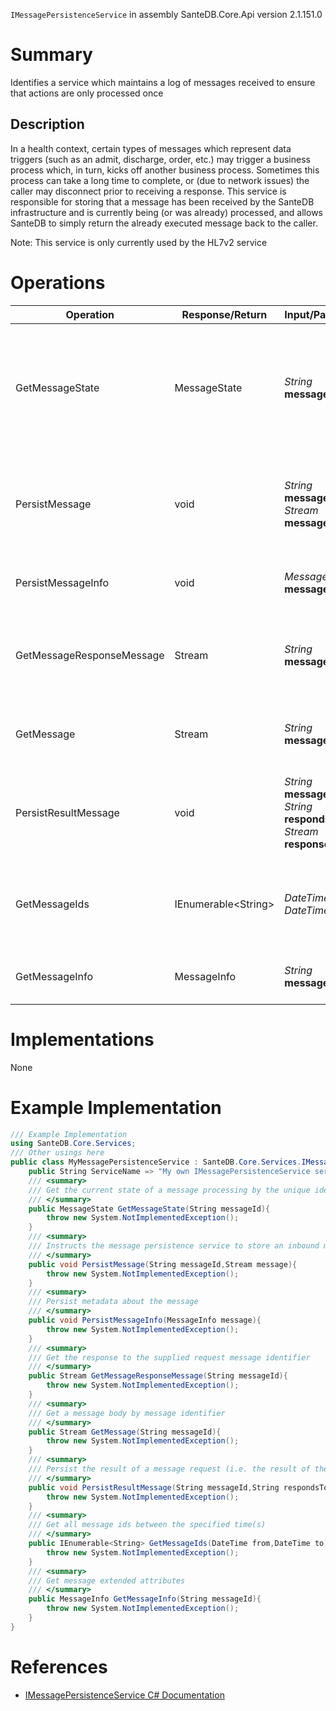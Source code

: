 `IMessagePersistenceService` in assembly SanteDB.Core.Api version 2.1.151.0

# Summary
Identifies a service which maintains a log of messages received to ensure that actions are only processed once

## Description
In a health context, certain types of messages which represent data triggers (such as an admit, discharge, order, etc.) may trigger 
            a business process which, in turn, kicks off another business process. Sometimes this process can take a long time to complete, or
            (due to network issues) the caller may disconnect prior to receiving a response. This service is responsible for storing that 
            a message has been received by the SanteDB infrastructure and is currently being (or was already) processed, and allows SanteDB
            to simply return the already executed message back to the caller.
            

Note: This service is only currently used by the HL7v2 service

# Operations

|Operation|Response/Return|Input/Parameter|Description|
|-|-|-|-|
|GetMessageState|MessageState|*String* **messageId**|Get the current state of a message processing by the unique identifier of the message|
|PersistMessage|void|*String* **messageId**<br/>*Stream* **message**|Instructs the message persistence service to store an inbound message|
|PersistMessageInfo|void|*MessageInfo* **message**|Persist metadata about the message|
|GetMessageResponseMessage|Stream|*String* **messageId**|Get the response to the supplied request message identifier|
|GetMessage|Stream|*String* **messageId**|Get a message body by message identifier|
|PersistResultMessage|void|*String* **messageId**<br/>*String* **respondsToId**<br/>*Stream* **response**|Persist the result of a message request (i.e. the result of the request)|
|GetMessageIds|IEnumerable&lt;String>|*DateTime* **from**<br/>*DateTime* **to**|Get all message ids between the specified time(s)|
|GetMessageInfo|MessageInfo|*String* **messageId**|Get message extended attributes|

# Implementations

None

# Example Implementation
```csharp
/// Example Implementation
using SanteDB.Core.Services;
/// Other usings here
public class MyMessagePersistenceService : SanteDB.Core.Services.IMessagePersistenceService { 
	public String ServiceName => "My own IMessagePersistenceService service";
	/// <summary>
	/// Get the current state of a message processing by the unique identifier of the message
	/// </summary>
	public MessageState GetMessageState(String messageId){
		throw new System.NotImplementedException();
	}
	/// <summary>
	/// Instructs the message persistence service to store an inbound message
	/// </summary>
	public void PersistMessage(String messageId,Stream message){
		throw new System.NotImplementedException();
	}
	/// <summary>
	/// Persist metadata about the message
	/// </summary>
	public void PersistMessageInfo(MessageInfo message){
		throw new System.NotImplementedException();
	}
	/// <summary>
	/// Get the response to the supplied request message identifier
	/// </summary>
	public Stream GetMessageResponseMessage(String messageId){
		throw new System.NotImplementedException();
	}
	/// <summary>
	/// Get a message body by message identifier
	/// </summary>
	public Stream GetMessage(String messageId){
		throw new System.NotImplementedException();
	}
	/// <summary>
	/// Persist the result of a message request (i.e. the result of the request)
	/// </summary>
	public void PersistResultMessage(String messageId,String respondsToId,Stream response){
		throw new System.NotImplementedException();
	}
	/// <summary>
	/// Get all message ids between the specified time(s)
	/// </summary>
	public IEnumerable<String> GetMessageIds(DateTime from,DateTime to){
		throw new System.NotImplementedException();
	}
	/// <summary>
	/// Get message extended attributes
	/// </summary>
	public MessageInfo GetMessageInfo(String messageId){
		throw new System.NotImplementedException();
	}
}
```

# References

* [IMessagePersistenceService C# Documentation](http://santesuite.org/assets/doc/net/html/T_SanteDB_Core_Services_IMessagePersistenceService.htm)
